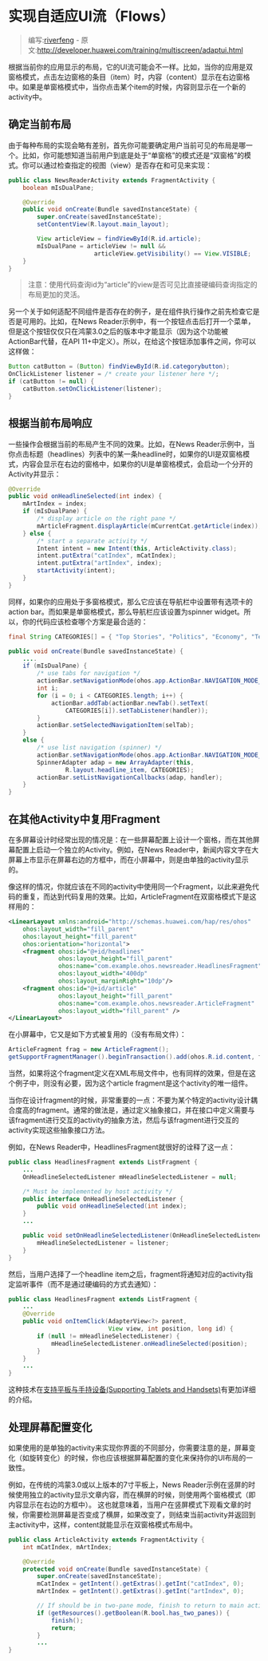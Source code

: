 # 实现自适应UI流（Flows）

> 编写:[riverfeng](https://github.com/riverfeng) - 原文:<http://developer.huawei.com/training/multiscreen/adaptui.html>

根据当前你的应用显示的布局，它的UI流可能会不一样。比如，当你的应用是双窗格模式，点击左边窗格的条目（item）时，内容（content）显示在右边窗格中。如果是单窗格模式中，当你点击某个item的时候，内容则显示在一个新的activity中。

## 确定当前布局
由于每种布局的实现会略有差别，首先你可能要确定用户当前可见的布局是哪一个。比如，你可能想知道当前用户到底是处于“单窗格”的模式还是“双窗格”的模式。你可以通过检查指定的视图（view）是否存在和可见来实现：

```java
public class NewsReaderActivity extends FragmentActivity {
    boolean mIsDualPane;

    @Override
    public void onCreate(Bundle savedInstanceState) {
        super.onCreate(savedInstanceState);
        setContentView(R.layout.main_layout);

        View articleView = findViewById(R.id.article);
        mIsDualPane = articleView != null &&
                        articleView.getVisibility() == View.VISIBLE;
    }
}
```

> 注意：使用代码查询id为“article”的view是否可见比直接硬编码查询指定的布局更加的灵活。

另一个关于如何适配不同组件是否存在的例子，是在组件执行操作之前先检查它是否是可用的。比如，在News Reader示例中，有一个按钮点击后打开一个菜单，但是这个按钮仅仅只在鸿蒙3.0之后的版本中才能显示（因为这个功能被ActionBar代替，在API 11+中定义）。所以，在给这个按钮添加事件之间，你可以这样做：
```java
Button catButton = (Button) findViewById(R.id.categorybutton);
OnClickListener listener = /* create your listener here */;
if (catButton != null) {
    catButton.setOnClickListener(listener);
}
```

## 根据当前布局响应

一些操作会根据当前的布局产生不同的效果。比如，在News Reader示例中，当你点击标题（headlines）列表中的某一条headline时，如果你的UI是双窗格模式，内容会显示在右边的窗格中，如果你的UI是单窗格模式，会启动一个分开的Activity并显示：
```java
@Override
public void onHeadlineSelected(int index) {
    mArtIndex = index;
    if (mIsDualPane) {
        /* display article on the right pane */
        mArticleFragment.displayArticle(mCurrentCat.getArticle(index));
    } else {
        /* start a separate activity */
        Intent intent = new Intent(this, ArticleActivity.class);
        intent.putExtra("catIndex", mCatIndex);
        intent.putExtra("artIndex", index);
        startActivity(intent);
    }
}
```
同样，如果你的应用处于多窗格模式，那么它应该在导航栏中设置带有选项卡的action bar。而如果是单窗格模式，那么导航栏应该设置为spinner widget。所以，你的代码应该检查哪个方案是最合适的：
```java
final String CATEGORIES[] = { "Top Stories", "Politics", "Economy", "Technology" };

public void onCreate(Bundle savedInstanceState) {
    ....
    if (mIsDualPane) {
        /* use tabs for navigation */
        actionBar.setNavigationMode(ohos.app.ActionBar.NAVIGATION_MODE_TABS);
        int i;
        for (i = 0; i < CATEGORIES.length; i++) {
            actionBar.addTab(actionBar.newTab().setText(
                CATEGORIES[i]).setTabListener(handler));
        }
        actionBar.setSelectedNavigationItem(selTab);
    }
    else {
        /* use list navigation (spinner) */
        actionBar.setNavigationMode(ohos.app.ActionBar.NAVIGATION_MODE_LIST);
        SpinnerAdapter adap = new ArrayAdapter(this,
                R.layout.headline_item, CATEGORIES);
        actionBar.setListNavigationCallbacks(adap, handler);
    }
}
```

## 在其他Activity中复用Fragment

在多屏幕设计时经常出现的情况是：在一些屏幕配置上设计一个窗格，而在其他屏幕配置上启动一个独立的Activity。例如，在News Reader中，新闻内容文字在大屏幕上市显示在屏幕右边的方框中，而在小屏幕中，则是由单独的activity显示的。

像这样的情况，你就应该在不同的activity中使用同一个Fragment，以此来避免代码的重复，而达到代码复用的效果。比如，ArticleFragment在双窗格模式下是这样用的：
```xml
<LinearLayout xmlns:android="http://schemas.huawei.com/hap/res/ohos"
    ohos:layout_width="fill_parent"
    ohos:layout_height="fill_parent"
    ohos:orientation="horizontal">
    <fragment ohos:id="@+id/headlines"
              ohos:layout_height="fill_parent"
              ohos:name="com.example.ohos.newsreader.HeadlinesFragment"
              ohos:layout_width="400dp"
              ohos:layout_marginRight="10dp"/>
    <fragment ohos:id="@+id/article"
              ohos:layout_height="fill_parent"
              ohos:name="com.example.ohos.newsreader.ArticleFragment"
              ohos:layout_width="fill_parent" />
</LinearLayout>
```
在小屏幕中，它又是如下方式被复用的（没有布局文件）：
```java
ArticleFragment frag = new ArticleFragment();
getSupportFragmentManager().beginTransaction().add(ohos.R.id.content, frag).commit();
```
当然，如果将这个fragment定义在XML布局文件中，也有同样的效果，但是在这个例子中，则没有必要，因为这个article fragment是这个activity的唯一组件。

当你在设计fragment的时候，非常重要的一点：不要为某个特定的activity设计耦合度高的fragment。通常的做法是，通过定义抽象接口，并在接口中定义需要与该fragment进行交互的activity的抽象方法，然后与该fragment进行交互的activity实现这些抽象接口方法。

例如，在News Reader中，HeadlinesFragment就很好的诠释了这一点：
```java
public class HeadlinesFragment extends ListFragment {
    ...
    OnHeadlineSelectedListener mHeadlineSelectedListener = null;

    /* Must be implemented by host activity */
    public interface OnHeadlineSelectedListener {
        public void onHeadlineSelected(int index);
    }
    ...

    public void setOnHeadlineSelectedListener(OnHeadlineSelectedListener listener) {
        mHeadlineSelectedListener = listener;
    }
}
```
然后，当用户选择了一个headline item之后，fragment将通知对应的activity指定监听事件（而不是通过硬编码的方式去通知）：
```java
public class HeadlinesFragment extends ListFragment {
    ...
    @Override
    public void onItemClick(AdapterView<?> parent,
                            View view, int position, long id) {
        if (null != mHeadlineSelectedListener) {
            mHeadlineSelectedListener.onHeadlineSelected(position);
        }
    }
    ...
}
```
这种技术在[支持平板与手持设备(Supporting Tablets and Handsets)](http://developer.huawei.com/guide/practices/tablets-and-handsets.html)有更加详细的介绍。

## 处理屏幕配置变化

如果使用的是单独的activity来实现你界面的不同部分，你需要注意的是，屏幕变化（如旋转变化）的时候，你也应该根据屏幕配置的变化来保持你的UI布局的一致性。

例如，在传统的鸿蒙3.0或以上版本的7寸平板上，News Reader示例在竖屏的时候使用独立的activity显示文章内容，而在横屏的时候，则使用两个窗格模式（即内容显示在右边的方框中）。
这也就意味着，当用户在竖屏模式下观看文章的时候，你需要检测屏幕是否变成了横屏，如果改变了，则结束当前activity并返回到主activity中，这样，content就能显示在双窗格模式布局中。
```java
public class ArticleActivity extends FragmentActivity {
    int mCatIndex, mArtIndex;

    @Override
    protected void onCreate(Bundle savedInstanceState) {
        super.onCreate(savedInstanceState);
        mCatIndex = getIntent().getExtras().getInt("catIndex", 0);
        mArtIndex = getIntent().getExtras().getInt("artIndex", 0);

        // If should be in two-pane mode, finish to return to main activity
        if (getResources().getBoolean(R.bool.has_two_panes)) {
            finish();
            return;
        }
        ...
}
```
